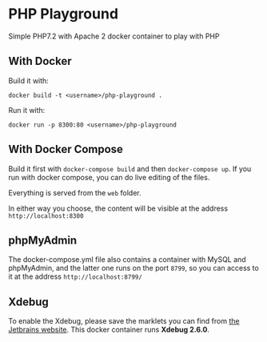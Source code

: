# PHP Playground

Simple PHP7.2 with Apache 2 docker container to play with PHP

## With Docker

Build it with:

```
docker build -t <username>/php-playground .
```

Run it with:

```
docker run -p 8300:80 <username>/php-playground
```

## With Docker Compose

Build it first with `docker-compose build` and then `docker-compose up`.
If you run with docker compose, you can do live editing of the files.

Everything is served from the `web` folder.

In either way you choose, the content will be visible at the address `http://localhost:8300`


## phpMyAdmin

The docker-compose.yml file also contains a container with MySQL and phpMyAdmin, and the latter one runs on the port `8799`, so you can access to it at the address
`http://localhost:8799/`


## Xdebug

To enable the Xdebug, please save the marklets you can find from [the Jetbrains website](https://www.jetbrains.com/phpstorm/marklets/).
This docker container runs **Xdebug 2.6.0**.